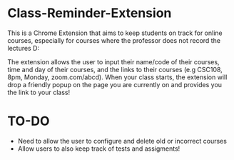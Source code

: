 # Class-Reminder-Extension
This is a Chrome Extension that aims to keep students on track for online courses, especially  for courses where the professor does not record the lectures D:

The extension allows the user to input their name/code of their courses, time and day of their courses, and the links to their courses (e.g CSC108, 8pm, Monday, zoom.com/abcd).
When your class starts, the extension will drop a friendly popup on the page you are currently on and provides you the link to your class!

# TO-DO
- Need to allow the user to configure and delete old or incorrect courses
- Allow users to also keep track of tests and assigments!
